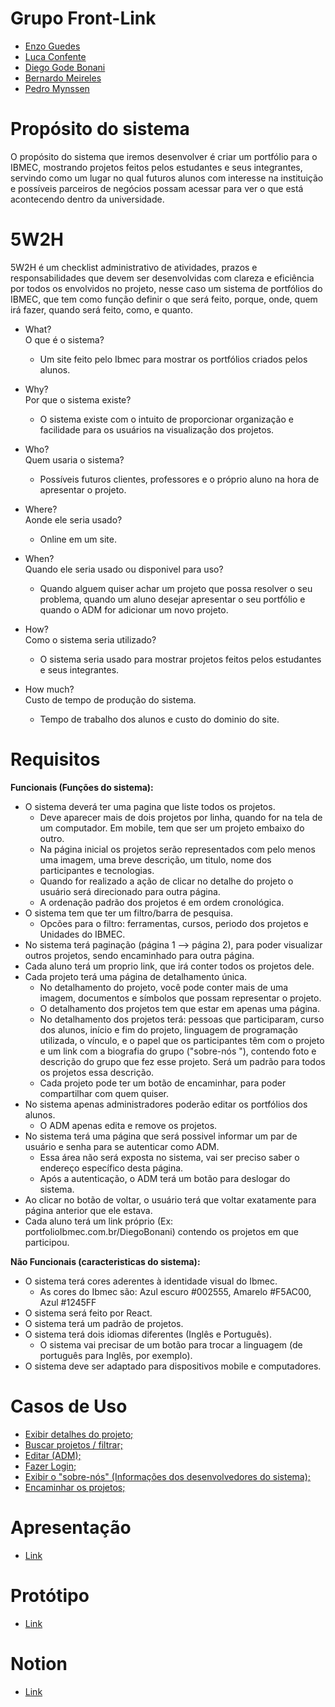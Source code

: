 # Grupo Front-Link
- [Enzo Guedes](https://github.com/Enzoguedesc/react-base-project.git) 
- [Luca Confente](https://github.com/LucaConfente/Front-End) 
- [Diego Gode Bonani](https://github.com/Diego-Bonani/react-base-project) 
- [Bernardo Meireles](https://github.com/meireles07/react-base-project.git) 
- [Pedro Mynssen](https://github.com/endsky1/Projeto_FrontEnd)


# Propósito do sistema
O propósito do sistema que iremos desenvolver é criar um portfólio para o IBMEC, mostrando projetos feitos pelos estudantes e seus integrantes, servindo como um lugar no qual futuros alunos com interesse na instituição e possíveis parceiros de negócios possam acessar para ver o que está acontecendo dentro da universidade.


# 5W2H  
5W2H é um checklist administrativo de atividades, prazos e responsabilidades que devem ser desenvolvidas com clareza e eficiência por todos os envolvidos no projeto, nesse caso um sistema de portfólios do IBMEC, que tem como função definir o que será feito, porque, onde, quem irá fazer, quando será feito, como, e quanto.  

- What?  
  O que é o sistema?
  - Um site feito pelo Ibmec para mostrar os portfólios criados pelos alunos.  

- Why?  
  Por que o sistema existe?  
  - O sistema existe com o intuito de proporcionar organização e facilidade para os usuários na visualização dos projetos.  

- Who?  
  Quem usaria o sistema?  
  - Possíveis futuros clientes, professores e o próprio aluno na hora de apresentar o projeto.  

- Where?  
  Aonde ele seria usado?  
  - Online em um site.  

- When?  
  Quando ele seria usado ou disponivel para uso?  
  - Quando alguem quiser achar um projeto que possa resolver o seu problema, quando um aluno desejar apresentar o seu portfólio e quando o ADM for adicionar um novo projeto.  

- How?  
  Como o sistema seria utilizado?  
  - O sistema seria usado para mostrar projetos feitos pelos estudantes e seus integrantes.  

- How much?  
  Custo de tempo de produção do sistema.  
  - Tempo de trabalho dos alunos e custo do dominio do site.  


# Requisitos

**Funcionais (Funções do sistema):**  
 - O sistema deverá ter uma pagina que liste todos os projetos.
   - Deve aparecer mais de dois projetos por linha, quando for na tela de um computador. Em mobile, tem que ser um projeto embaixo do outro.
   - Na página inicial os projetos serão representados com pelo menos uma imagem, uma breve descrição, um titulo, nome dos participantes e tecnologias.
   - Quando for realizado a ação de clicar no detalhe do projeto o usuário será direcionado para outra página.
   - A ordenação padrão dos projetos é em ordem cronológica.
 - O sistema tem que ter um filtro/barra de pesquisa.
   -  Opcões para o filtro: ferramentas, cursos, periodo dos projetos e Unidades do IBMEC.
 - No sistema terá paginação (página 1 --> página 2), para poder visualizar outros projetos, sendo encaminhado para outra página. 
 - Cada aluno terá um proprio link, que irá conter todos os projetos dele.
 - Cada projeto terá uma página de detalhamento única.
   - No detalhamento do projeto, você pode conter mais de uma imagem, documentos e símbolos que possam representar o projeto.
   - O detalhamento dos projetos tem que estar em apenas uma página.
   - No detalhamento dos projetos terá: pessoas que participaram, curso dos alunos, início e fim do projeto, linguagem de programação utilizada, o vínculo, e o papel que os participantes têm com o projeto e um link com a biografia do grupo ("sobre-nós "), contendo foto e descrição do grupo que fez esse projeto. Será um padrão para todos os projetos essa descrição.
   - Cada projeto pode ter um botão de encaminhar, para poder compartilhar com quem quiser.
 - No sistema apenas administradores poderão editar os portfólios dos alunos.
   - O ADM apenas edita e remove os projetos.
 - No sistema terá uma página que será possivel informar um par de usuário e senha para se autenticar como ADM.
   - Essa área não será exposta no sistema, vai ser preciso saber o endereço específico desta página.
   - Após a autenticação, o ADM terá um botão para deslogar do sistema.
 - Ao clicar no botão de voltar, o usuário terá que voltar exatamente para página anterior que ele estava.
 - Cada aluno terá um link próprio (Ex: portfolioIbmec.com.br/DiegoBonani) contendo os projetos em que participou.

**Não Funcionais (caracteristicas do sistema):**      
 - O sistema terá cores aderentes à identidade visual do Ibmec.
   - As cores do Ibmec são: Azul escuro #002555, Amarelo #F5AC00, Azul #1245FF
 - O sistema será feito por React.  
 - O sistema terá um padrão de projetos.  
 - O sistema terá dois idiomas diferentes (Inglês e Português).
   - O sistema vai precisar de um botão para trocar a linguagem (de português para Inglês, por exemplo).
 - O sistema deve ser adaptado para dispositivos mobile e computadores.    

# Casos de Uso

- [Exibir detalhes do projeto;](https://github.com/Enzoguedesc/Grupo_Front-end/blob/main/Exibir%20detalhes%20do%20projeto.md)
- [Buscar projetos / filtrar;](https://github.com/Enzoguedesc/Grupo_Front-end/blob/main/Buscar%20projetos%20e%20Filtrar.md)
- [Editar (ADM);](https://github.com/Enzoguedesc/Grupo_Front-end/blob/dc946af5d4a71d289e3654798f9a9dad3faa7241/Editar%20(ADM).md)
- [Fazer Login;](https://github.com/Enzoguedesc/Grupo_Front-end/blob/main/Fazer%20Login.md)
- [Exibir o "sobre-nós" (Informações dos desenvolvedores do sistema);](https://github.com/Enzoguedesc/Grupo_Front-end/blob/main/Exibir_Sobre-Nos.md)
- [Encaminhar os projetos;](https://github.com/Enzoguedesc/Grupo_Front-end/blob/main/Encaminhar_projetos.md)  
  
# Apresentação

- [Link](https://www.canva.com/design/DAGRy421WpI/XsTYpFcvOeSsQU3uwmEXxw/edit)

# Protótipo

- [Link](https://www.figma.com/design/o3H2XyWzj1dHUAA1pZX9oT/Front-end---AP1?node-id=0-1&t=h8DTWxlsC8o2wZ9X-1)

# Notion

- [Link](https://www.notion.so/1227d5c115d68069bfcbc2b58058e6b6?v=1227d5c115d680909ac0000c5b74627c&pvs=4)
